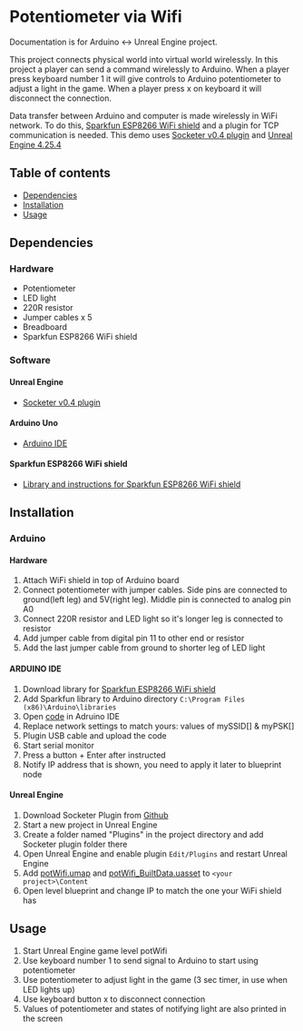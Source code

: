 # Potentiometer via Wifi
Documentation is for Arduino <-> Unreal Engine project.

This project connects physical world into virtual world wirelessly. In this project a player can send a command wirelessly to Arduino. When a player press keyboard number 1 it will give controls to Arduino potentiometer to adjust a light in the game. When a player press x on keyboard it will disconnect the connection.

Data transfer between Arduino and computer is made wirelessly in WiFi network. To do this, [Sparkfun ESP8266 WiFi shield](https://www.sparkfun.com/products/13287) and a plugin for TCP communication is needed. This demo uses [Socketer v0.4 plugin](https://github.com/How2Compute/Socketer) and [Unreal Engine 4.25.4](https://www.unrealengine.com/en-US/)

## Table of contents
* [Dependencies](#dependencies)
* [Installation](#installation)
* [Usage](#usage)

## Dependencies

### Hardware
* Potentiometer
* LED light
* 220R resistor
* Jumper cables x 5
* Breadboard
* Sparkfun ESP8266 WiFi shield

### Software

#### Unreal Engine
* [Socketer v0.4 plugin](https://github.com/How2Compute/Socketer)

#### Arduino Uno
* [Arduino IDE](https://www.arduino.cc/en/software)

#### Sparkfun ESP8266 WiFi shield
* [Library and instructions for Sparkfun ESP8266 WiFi shield](https://learn.sparkfun.com/tutorials/esp8266-wifi-shield-hookup-guide?_ga=2.232777183.154801248.1606463257-1158639612.1605182896#installing-the-esp8266-at-library)

## Installation

### Arduino

#### Hardware
1. Attach WiFi shield in top of Arduino board
2. Connect potentiometer with jumper cables. Side pins are connected to ground(left leg) and 5V(right leg). Middle pin is connected to analog pin A0
3. Connect 220R resistor and LED light so it's longer leg is connected to resistor
4. Add jumper cable from digital pin 11 to other end or resistor
5. Add the last jumper cable from ground to shorter leg of LED light

#### ARDUINO IDE
1. Download library for [Sparkfun ESP8266 WiFi shield](https://learn.sparkfun.com/tutorials/esp8266-wifi-shield-hookup-guide?_ga=2.232777183.154801248.1606463257-1158639612.1605182896#installing-the-esp8266-at-library)
2. Add Sparkfun library to Arduino directory `C:\Program Files (x86)\Arduino\libraries`
3. Open [code](https://github.com/HAMK-ICT-Project8/arduino-scripts/blob/main/Socketer/Wireless%20Potentiometer/wifiPotTimer.ino) in Adruino IDE
4. Replace network settings to match yours: values of mySSID[] & myPSK[]
4. Plugin USB cable and upload the code
5. Start serial monitor
6. Press a button + Enter after instructed
7. Notify IP address that is shown, you need to apply it later to blueprint node


#### Unreal Engine
1. Download Socketer Plugin from [Github](https://github.com/How2Compute/Socketer)
2. Start a new project in Unreal Engine
3. Create a folder named "Plugins" in the project directory and add Socketer plugin folder there
4. Open Unreal Engine and enable plugin `Edit/Plugins` and restart Unreal Engine
5. Add [potWifi.umap](https://github.com/HAMK-ICT-Project8/arduino-scripts/blob/main/Socketer/Wireless%20Potentiometer/potWifi.umap) and [potWifi_BuiltData.uasset](https://github.com/HAMK-ICT-Project8/arduino-scripts/blob/main/Socketer/Wireless%20Potentiometer/potWifi_BuiltData.uasset) to `<your project>\Content`
6. Open level blueprint and change IP to match the one your WiFi shield has

## Usage

1. Start Unreal Engine game level potWifi
2. Use keyboard number 1 to send signal to Arduino to start using potentiometer
3. Use potentiometer to adjust light in the game (3 sec timer, in use when LED lights up)
4. Use keyboard button x to disconnect connection
4. Values of potentiometer and states of notifying light are also printed in the screen

